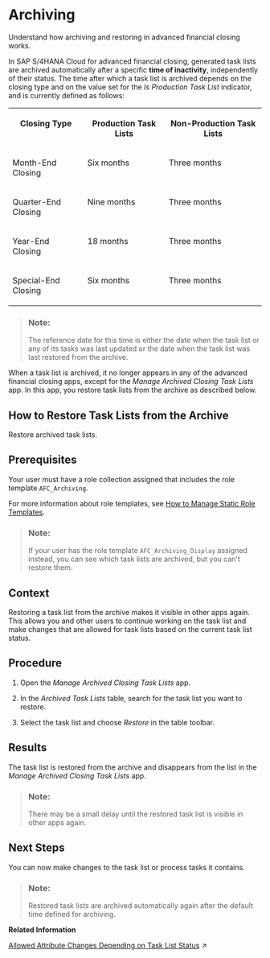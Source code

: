 <!-- loio032bb8ec94fe4e8a9ff21c156d965060 -->

# Archiving

Understand how archiving and restoring in advanced financial closing works.

In SAP S/4HANA Cloud for advanced financial closing, generated task lists are archived automatically after a specific **time of inactivity**, independently of their status. The time after which a task list is archived depends on the closing type and on the value set for the *Is Production Task List* indicator, and is currently defined as follows:


<table>
<tr>
<th valign="top">

Closing Type



</th>
<th valign="top">

Production Task Lists



</th>
<th valign="top">

Non-Production Task Lists



</th>
</tr>
<tr>
<td valign="top">

Month-End Closing



</td>
<td valign="top">

Six months



</td>
<td valign="top">

Three months



</td>
</tr>
<tr>
<td valign="top">

Quarter-End Closing



</td>
<td valign="top">

Nine months



</td>
<td valign="top">

Three months



</td>
</tr>
<tr>
<td valign="top">

Year-End Closing



</td>
<td valign="top">

18 months



</td>
<td valign="top">

Three months



</td>
</tr>
<tr>
<td valign="top">

Special-End Closing



</td>
<td valign="top">

Six months



</td>
<td valign="top">

Three months



</td>
</tr>
</table>

> ### Note:  
> The reference date for this time is either the date when the task list or any of its tasks was last updated or the date when the task list was last restored from the archive.

When a task list is archived, it no longer appears in any of the advanced financial closing apps, except for the *Manage Archived Closing Task Lists* app. In this app, you restore task lists from the archive as described below.

<a name="task_mx3_j2r_gxb"/>

<!-- task\_mx3\_j2r\_gxb -->

## How to Restore Task Lists from the Archive

Restore archived task lists.



<a name="task_mx3_j2r_gxb__prereq_lg1_m2r_gxb"/>

## Prerequisites

Your user must have a role collection assigned that includes the role template `AFC_Archiving`.

For more information about role templates, see [How to Manage Static Role Templates](User-Management/how-to-manage-static-role-templates-0cca34d.md).

> ### Note:  
> If your user has the role template `AFC_Archiving_Display` assigned instead, you can see which task lists are archived, but you can't restore them.



<a name="task_mx3_j2r_gxb__context_qqv_l2r_gxb"/>

## Context

Restoring a task list from the archive makes it visible in other apps again. This allows you and other users to continue working on the task list and make changes that are allowed for task lists based on the current task list status.



<a name="task_mx3_j2r_gxb__steps_w5f_m2r_gxb"/>

## Procedure

1.  Open the *Manage Archived Closing Task Lists* app.

2.  In the *Archived Task Lists* table, search for the task list you want to restore.

3.  Select the task list and choose *Restore* in the table toolbar.




<a name="task_mx3_j2r_gxb__result_zyk_m2r_gxb"/>

## Results

The task list is restored from the archive and disappears from the list in the *Manage Archived Closing Task Lists* app.

> ### Note:  
> There may be a small delay until the restored task list is visible in other apps again.



<a name="task_mx3_j2r_gxb__postreq_jsp_m2r_gxb"/>

## Next Steps

You can now make changes to the task list or process tasks it contains.

> ### Note:  
> Restored task lists are archived automatically again after the default time defined for archiving.

**Related Information**  


[Allowed Attribute Changes Depending on Task List Status](https://help.sap.com/viewer/b3f5b9cf1ab7498fad5b6f297013d65a/SHIP/en-US/21e491bf621d499fbeef037c2ee55742.html "See which attributes you can change in which app depending on the task list status.") :arrow_upper_right:

